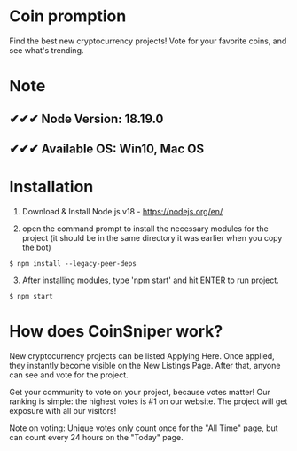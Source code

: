 # ##################################
#
# Coin promption

Find the best new cryptocurrency projects! Vote for your favorite coins, and see what's trending.

# Note
## ✔✔✔ Node Version: 18.19.0
## ✔✔✔ Available OS: Win10, Mac OS

# Installation


1) Download & Install Node.js v18 - https://nodejs.org/en/

2) open the command prompt to install the necessary modules for the project (it should be in the same directory it was earlier when you copy the bot)

```
$ npm install --legacy-peer-deps
```

3) After installing modules, type 'npm start' and hit ENTER to run project.

```
$ npm start

```


#
# ##################################

# How does CoinSniper work?

New cryptocurrency projects can be listed Applying Here. Once applied, they instantly become visible on the New Listings Page. After that, anyone can see and vote for the project.

Get your community to vote on your project, because votes matter! Our ranking is simple: the highest votes is #1 on our website. The project will get exposure with all our visitors!

Note on voting: Unique votes only count once for the "All Time" page, but can count every 24 hours on the "Today" page.

# ##################################
